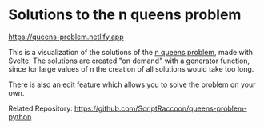# Solutions to the n queens problem

https://queens-problem.netlify.app

This is a visualization of the solutions of the [n queens problem](https://en.wikipedia.org/wiki/Eight_queens_puzzle), made with Svelte. The solutions are created "on demand" with a generator function, since for large values of n the creation of all solutions would take too long.

There is also an edit feature which allows you to solve the problem on your own.

Related Repository: https://github.com/ScriptRaccoon/queens-problem-python
